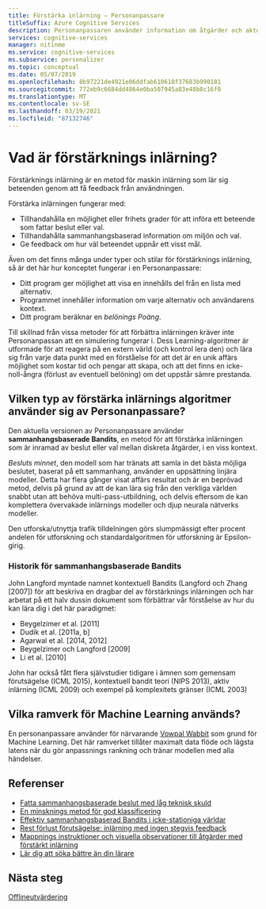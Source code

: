 ```yaml
---
title: Förstärka inlärning – Personanpassare
titleSuffix: Azure Cognitive Services
description: Personanpassaren använder information om åtgärder och aktuell kontext för att göra bättre rangordnings förslag. Informationen om dessa åtgärder och kontext är attribut eller egenskaper som kallas funktioner.
services: cognitive-services
manager: nitinme
ms.service: cognitive-services
ms.subservice: personalizer
ms.topic: conceptual
ms.date: 05/07/2019
ms.openlocfilehash: 8b97221de4921e06ddfab610618f37683b990181
ms.sourcegitcommit: 772eb9c6684dd4864e0ba507945a83e48b8c16f0
ms.translationtype: MT
ms.contentlocale: sv-SE
ms.lasthandoff: 03/19/2021
ms.locfileid: "87132746"
---
```

# <a name="what-is-reinforcement-learning"></a>Vad är förstärknings inlärning?

Förstärknings inlärning är en metod för maskin inlärning som lär sig beteenden genom att få feedback från användningen.
 
Förstärka inlärningen fungerar med:

* Tillhandahålla en möjlighet eller frihets grader för att införa ett beteende som fattar beslut eller val.
* Tillhandahålla sammanhangsbaserad information om miljön och val.
* Ge feedback om hur väl beteendet uppnår ett visst mål.

Även om det finns många under typer och stilar för förstärknings inlärning, så är det här hur konceptet fungerar i en Personanpassare:

* Ditt program ger möjlighet att visa en innehålls del från en lista med alternativ.
* Programmet innehåller information om varje alternativ och användarens kontext.
* Ditt program beräknar en _belönings Poäng_.

Till skillnad från vissa metoder för att förbättra inlärningen kräver inte Personanpassan att en simulering fungerar i. Dess Learning-algoritmer är utformade för att reagera på en extern värld (och kontrol lera den) och lära sig från varje data punkt med en förståelse för att det är en unik affärs möjlighet som kostar tid och pengar att skapa, och att det finns en icke-noll-ångra (förlust av eventuell belöning) om det uppstår sämre prestanda.

## <a name="what-type-of-reinforcement-learning-algorithms-does-personalizer-use"></a>Vilken typ av förstärka inlärnings algoritmer använder sig av Personanpassare?

Den aktuella versionen av Personanpassare använder **sammanhangsbaserade Bandits**, en metod för att förstärka inlärningen som är inramad av beslut eller val mellan diskreta åtgärder, i en viss kontext.

_Besluts minnet_, den modell som har tränats att samla in det bästa möjliga beslutet, baserat på ett sammanhang, använder en uppsättning linjära modeller. Detta har flera gånger visat affärs resultat och är en beprövad metod, delvis på grund av att de kan lära sig från den verkliga världen snabbt utan att behöva multi-pass-utbildning, och delvis eftersom de kan komplettera övervakade inlärnings modeller och djup neurala nätverks modeller.

Den utforska/utnyttja trafik tilldelningen görs slumpmässigt efter procent andelen för utforskning och standardalgoritmen för utforskning är Epsilon-girig.

### <a name="history-of-contextual-bandits"></a>Historik för sammanhangsbaserade Bandits

John Langford myntade namnet kontextuell Bandits (Langford och Zhang [2007]) för att beskriva en dragbar del av förstärknings inlärningen och har arbetat på ett halv dussin dokument som förbättrar vår förståelse av hur du kan lära dig i det här paradigmet:

* Beygelzimer et al. [2011]
* Dudík et al. [2011a, b]
* Agarwal et al. [2014, 2012]
* Beygelzimer och Langford [2009]
* Li et al. [2010]

John har också fått flera självstudier tidigare i ämnen som gemensam förutsägelse (ICML 2015), kontextuell bandit teori (NIPS 2013), aktiv inlärning (ICML 2009) och exempel på komplexitets gränser (ICML 2003)

## <a name="what-machine-learning-frameworks-does-personalizer-use"></a>Vilka ramverk för Machine Learning används?

En personanpassare använder för närvarande [Vowpal Wabbit](https://github.com/VowpalWabbit/vowpal_wabbit/wiki) som grund för Machine Learning. Det här ramverket tillåter maximalt data flöde och lägsta latens när du gör anpassnings rankning och tränar modellen med alla händelser.

## <a name="references"></a>Referenser

* [Fatta sammanhangsbaserade beslut med låg teknisk skuld](https://arxiv.org/abs/1606.03966)
* [En minsknings metod för god klassificering](https://arxiv.org/abs/1803.02453)
* [Effektiv sammanhangsbaserad Bandits i icke-stationiga världar](https://arxiv.org/abs/1708.01799)
* [Rest förlust förutsägelse: inlärning med ingen stegvis feedback](https://openreview.net/pdf?id=HJNMYceCW)
* [Mappnings instruktioner och visuella observationer till åtgärder med förstärkt inlärning](https://arxiv.org/abs/1704.08795)
* [Lär dig att söka bättre än din lärare](https://arxiv.org/abs/1502.02206)

## <a name="next-steps"></a>Nästa steg

[Offlineutvärdering](concepts-offline-evaluation.md) 